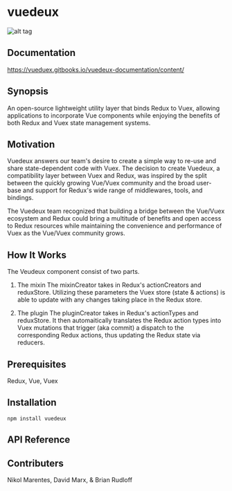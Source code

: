 # vuedeux

![alt tag](https://vuedeux.comimg/portfolio/fullsize/doll.jpg)

## Documentation
https://vueduex.gitbooks.io/vuedeux-documentation/content/

## Synopsis 

An open-source lightweight utility layer that binds Redux to Vuex, allowing applications to incorporate Vue components while enjoying the benefits of both Redux and Vuex state management systems.

## Motivation
Vuedeux answers our team's desire to create a simple way to re-use and share state-dependent code with Vuex. The decision to create Vuedeux, a compatibility layer between Vuex and Redux, was inspired by the split between the quickly growing Vue/Vuex community and the broad user-base and support for Redux's wide range of middlewares, tools, and bindings.

The Vuedeux team recognized that building a bridge between the Vue/Vuex ecosystem and Redux could bring a multitude of benefits and open access to Redux resources while maintaining the convenience and performance of Vuex as the Vue/Vuex community grows.

## How It Works

The Veudeux component consist of two parts.  

1) The mixin
    The mixinCreator takes in Redux's actionCreators and reduxStore.  Utilizing these parameters the Vuex store (state & actions) is able to update with any changes taking place in the Redux store.

2) The plugin
    The pluginCreator takes in Redux's actionTypes and reduxStore.  It then automaitically translates the Redux action types into Vuex mutations that trigger (aka commit) a dispatch to the corresponding Redux actions, thus updating the Redux state via reducers. 


## Prerequisites
Redux, Vue, Vuex

## Installation

```
npm install vuedeux
```

## API Reference

## Contributers
Nikol Marentes, David Marx, & Brian Rudloff 
